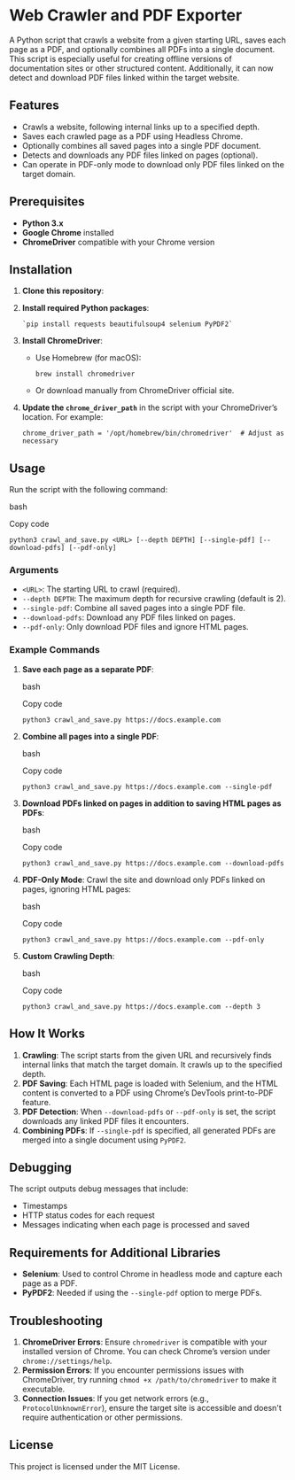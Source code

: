 # Web Crawler and PDF Exporter

A Python script that crawls a website from a given starting URL, saves each page as a PDF, and optionally combines all PDFs into a single document. This script is especially useful for creating offline versions of documentation sites or other structured content. Additionally, it can now detect and download PDF files linked within the target website.

## Features

-   Crawls a website, following internal links up to a specified depth.
-   Saves each crawled page as a PDF using Headless Chrome.
-   Optionally combines all saved pages into a single PDF document.
-   Detects and downloads any PDF files linked on pages (optional).
-   Can operate in PDF-only mode to download only PDF files linked on the target domain.

## Prerequisites

-   **Python 3.x**
-   **Google Chrome** installed
-   **ChromeDriver** compatible with your Chrome version

## Installation

1.  **Clone this repository**:
    
     
2.  **Install required Python packages**:
    
        `pip install requests beautifulsoup4 selenium PyPDF2` 
    
3.  **Install ChromeDriver**:
    
    -   Use Homebrew (for macOS):
              
        `brew install chromedriver` 
        
    -   Or download manually from ChromeDriver official site.
4.  **Update the `chrome_driver_path`** in the script with your ChromeDriver’s location. For example:
    
 
    `chrome_driver_path = '/opt/homebrew/bin/chromedriver'  # Adjust as necessary` 
    

## Usage

Run the script with the following command:

bash

Copy code

`python3 crawl_and_save.py <URL> [--depth DEPTH] [--single-pdf] [--download-pdfs] [--pdf-only]` 

### Arguments

-   `<URL>`: The starting URL to crawl (required).
-   `--depth DEPTH`: The maximum depth for recursive crawling (default is 2).
-   `--single-pdf`: Combine all saved pages into a single PDF file.
-   `--download-pdfs`: Download any PDF files linked on pages.
-   `--pdf-only`: Only download PDF files and ignore HTML pages.

### Example Commands

1.  **Save each page as a separate PDF**:
    
    bash
    
    Copy code
    
    `python3 crawl_and_save.py https://docs.example.com` 
    
2.  **Combine all pages into a single PDF**:
    
    bash
    
    Copy code
    
    `python3 crawl_and_save.py https://docs.example.com --single-pdf` 
    
3.  **Download PDFs linked on pages in addition to saving HTML pages as PDFs**:
    
    bash
    
    Copy code
    
    `python3 crawl_and_save.py https://docs.example.com --download-pdfs` 
    
4.  **PDF-Only Mode**: Crawl the site and download only PDFs linked on pages, ignoring HTML pages:
    
    bash
    
    Copy code
    
    `python3 crawl_and_save.py https://docs.example.com --pdf-only` 
    
5.  **Custom Crawling Depth**:
    
    bash
    
    Copy code
    
    `python3 crawl_and_save.py https://docs.example.com --depth 3` 
    

## How It Works

1.  **Crawling**: The script starts from the given URL and recursively finds internal links that match the target domain. It crawls up to the specified depth.
2.  **PDF Saving**: Each HTML page is loaded with Selenium, and the HTML content is converted to a PDF using Chrome’s DevTools print-to-PDF feature.
3.  **PDF Detection**: When `--download-pdfs` or `--pdf-only` is set, the script downloads any linked PDF files it encounters.
4.  **Combining PDFs**: If `--single-pdf` is specified, all generated PDFs are merged into a single document using `PyPDF2`.

## Debugging

The script outputs debug messages that include:

-   Timestamps
-   HTTP status codes for each request
-   Messages indicating when each page is processed and saved

## Requirements for Additional Libraries

-   **Selenium**: Used to control Chrome in headless mode and capture each page as a PDF.
-   **PyPDF2**: Needed if using the `--single-pdf` option to merge PDFs.

## Troubleshooting

1.  **ChromeDriver Errors**: Ensure `chromedriver` is compatible with your installed version of Chrome. You can check Chrome’s version under `chrome://settings/help`.
2.  **Permission Errors**: If you encounter permissions issues with ChromeDriver, try running `chmod +x /path/to/chromedriver` to make it executable.
3.  **Connection Issues**: If you get network errors (e.g., `ProtocolUnknownError`), ensure the target site is accessible and doesn't require authentication or other permissions.

## License

This project is licensed under the MIT License.